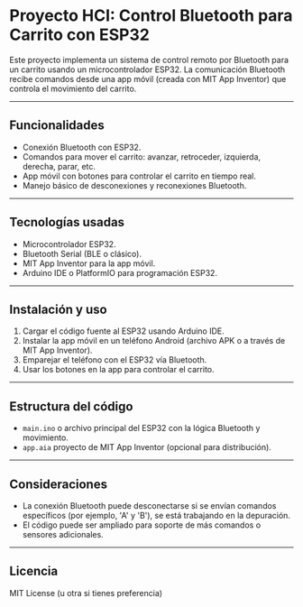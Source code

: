 # Proyecto HCI: Control Bluetooth para Carrito con ESP32

Este proyecto implementa un sistema de control remoto por Bluetooth para un carrito usando un microcontrolador ESP32. La comunicación Bluetooth recibe comandos desde una app móvil (creada con MIT App Inventor) que controla el movimiento del carrito.

---

## Funcionalidades

- Conexión Bluetooth con ESP32.  
- Comandos para mover el carrito: avanzar, retroceder, izquierda, derecha, parar, etc.  
- App móvil con botones para controlar el carrito en tiempo real.  
- Manejo básico de desconexiones y reconexiones Bluetooth.  

---

## Tecnologías usadas

- Microcontrolador ESP32.  
- Bluetooth Serial (BLE o clásico).  
- MIT App Inventor para la app móvil.  
- Arduino IDE o PlatformIO para programación ESP32.  

---

## Instalación y uso

1. Cargar el código fuente al ESP32 usando Arduino IDE.  
2. Instalar la app móvil en un teléfono Android (archivo APK o a través de MIT App Inventor).  
3. Emparejar el teléfono con el ESP32 vía Bluetooth.  
4. Usar los botones en la app para controlar el carrito.  

---

## Estructura del código

- `main.ino` o archivo principal del ESP32 con la lógica Bluetooth y movimiento.  
- `app.aia` proyecto de MIT App Inventor (opcional para distribución).  

---

## Consideraciones

- La conexión Bluetooth puede desconectarse si se envían comandos específicos (por ejemplo, 'A' y 'B'), se está trabajando en la depuración.  
- El código puede ser ampliado para soporte de más comandos o sensores adicionales.  

---

## Licencia

MIT License (u otra si tienes preferencia)  


